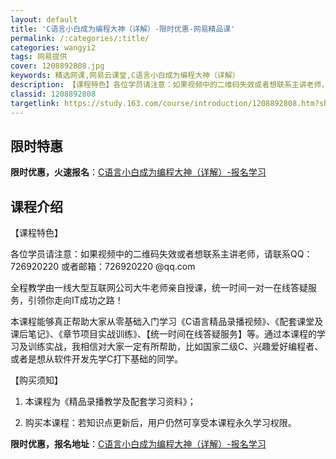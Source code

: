 ```yaml
---
layout: default
title: 'C语言小白成为编程大神（详解）-限时优惠-网易精品课'
permalink: /:categories/:title/
categories: wangyi2
tags: 网易提供
cover: 1208892808.jpg
keywords: 精选网课,网易云课堂,C语言小白成为编程大神（详解）
description: 【课程特色】各位学员请注意：如果视频中的二维码失效或者想联系主讲老师，请联系QQ：726920220或者邮箱：72692
classid: 1208892808
targetlink: https://study.163.com/course/introduction/1208892808.htm?share=1&shareId=1025206652&utm_campaign=share&utm_medium=iphoneShare&utm_source=&utm_u=1025206652
---
```


## 限时特惠

**限时优惠，火速报名**：[C语言小白成为编程大神（详解）-报名学习](https://study.163.com/course/introduction/1208892808.htm?share=1&shareId=1025206652&utm_campaign=share&utm_medium=iphoneShare&utm_source=&utm_u=1025206652)

## 课程介绍

【课程特色】

各位学员请注意：如果视频中的二维码失效或者想联系主讲老师，请联系QQ：726920220 或者邮箱：726920220 @qq.com



全程教学由一线大型互联网公司大牛老师亲自授课，统一时间一对一在线答疑服务，引领你走向IT成功之路！



本课程能够真正帮助大家从零基础入门学习《C语言精品录播视频》、《配套课堂及课后笔记》、《章节项目实战训练》、【统一时间在线答疑服务】等。通过本课程的学习及训练实战，我相信对大家一定有所帮助，比如国家二级C、兴趣爱好编程者、或者是想从软件开发先学C打下基础的同学。



【购买须知】

1. 本课程为《精品录播教学及配套学习资料》；

2. 购买本课程：若知识点更新后，用户仍然可享受本课程永久学习权限。

**限时优惠，报名地址**：[C语言小白成为编程大神（详解）-报名学习](https://study.163.com/course/introduction/1208892808.htm?share=1&shareId=1025206652&utm_campaign=share&utm_medium=iphoneShare&utm_source=&utm_u=1025206652)

